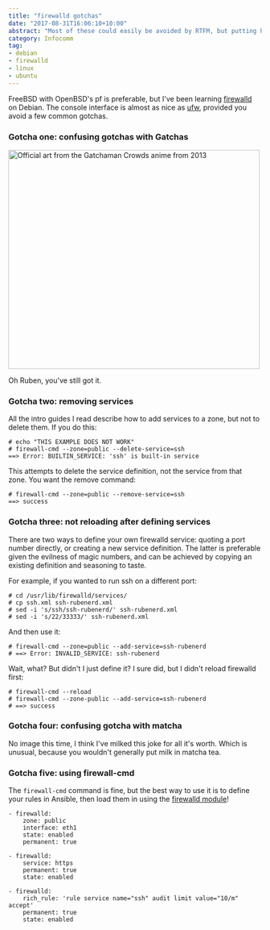 ```yaml
---
title: "firewalld gotchas"
date: "2017-08-31T16:06:10+10:00"
abstract: "Most of these could easily be avoided by RTFM, but putting here anyway."
category: Infocomm
tag:
- debian
- firewalld
- linux
- ubuntu
---
```

FreeBSD with OpenBSD's pf is preferable, but I've been learning [firewalld] on Debian. The console interface is almost as nice as [ufw], provided you avoid a few common gotchas.

### Gotcha one: confusing gotchas with Gatchas

<p><img src="https://rubenerd.com/files/2017/gatchaman-crowds@1x.jpg" srcset="https://rubenerd.com/files/2017/gatchaman-crowds@1x.jpg 1x, https://rubenerd.com/files/2017/gatchaman-crowds@2x.jpg 2x" alt="Official art from the Gatchaman Crowds anime from 2013" style="width:500px; height:435px;" /></p>

Oh Ruben, you've still got it.

### Gotcha two: removing services

All the intro guides I read describe how to add services to a zone, but not to delete them. If you do this:

    # echo "THIS EXAMPLE DOES NOT WORK"
    # firewall-cmd --zone=public --delete-service=ssh
    ==> Error: BUILTIN_SERVICE: 'ssh' is built-in service

This attempts to delete the service definition, not the service from that zone. You want the remove command:

    # firewall-cmd --zone=public --remove-service=ssh
    ==> success

### Gotcha three: not reloading after defining services

There are two ways to define your own firewalld service: quoting a port number directly, or creating a new service definition. The latter is preferable given the evilness of magic numbers, and can be achieved by copying an existing definition and seasoning to taste.

For example, if you wanted to run ssh on a different port:

    # cd /usr/lib/firewalld/services/
    # cp ssh.xml ssh-rubenerd.xml
    # sed -i 's/ssh/ssh-rubenerd/' ssh-rubenerd.xml
    # sed -i 's/22/33333/' ssh-rubenerd.xml

And then use it:

    # firewall-cmd --zone=public --add-service=ssh-rubenerd
    # ==> Error: INVALID_SERVICE: ssh-rubenerd

Wait, what? But didn't I just define it? I sure did, but I didn't reload firewalld first:

    # firewall-cmd --reload
    # firewall-cmd --zone-public --add-service=ssh-rubenerd
    # ==> success

### Gotcha four: confusing gotcha with matcha

No image this time, I think I've milked this joke for all it's worth. Which is unusual, because you wouldn't generally put milk in matcha tea.

### Gotcha five: using firewall-cmd

The `firewall-cmd` command is fine, but the best way to use it is to define your rules in Ansible, then load them in using the [firewalld module]!

    - firewalld:
        zone: public
        interface: eth1
        state: enabled
        permanent: true
     
    - firewalld:
        service: https
        permanent: true
        state: enabled
    
    - firewalld:
        rich_rule: 'rule service name="ssh" audit limit value="10/m" accept'
        permanent: true
        state: enabled

[ufw]: https://wiki.ubuntu.com/UncomplicatedFirewall
[firewalld]: http://www.firewalld.org
[firewalld module]: http://docs.ansible.com/ansible/latest/firewalld_module.html


